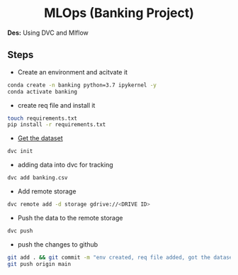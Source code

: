 <h1 align=center> MLOps (Banking Project)</h1>

**Des:** Using DVC and Mlflow 


## Steps

* Create an environment and acitvate it
```bash
conda create -n banking python=3.7 ipykernel -y
conda activate banking
```

* create req file and install it
```bash
touch requirements.txt
pip install -r requirements.txt
```

* [Get the dataset](https://www.kaggle.com/datasets/krantiswalke/bankfullcsv)

```bash
dvc init
```

* adding data into dvc for tracking
```bash
dvc add banking.csv
```

* Add remote storage
```bash
dvc remote add -d storage gdrive://<DRIVE ID>
```

* Push the data to the remote storage
```bash
dvc push
```

* push the changes to github
```bash
git add . && git commit -m "env created, req file added, got the dataset and start tracking data"
git push origin main
```
